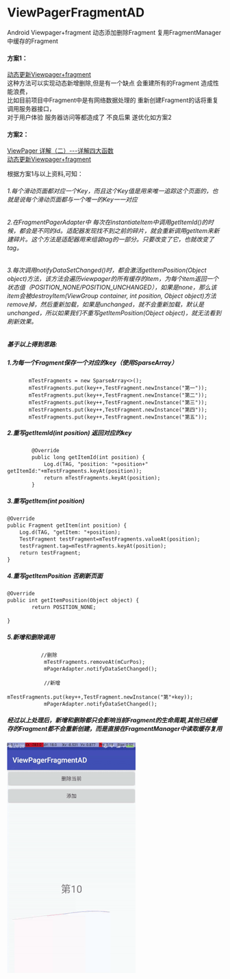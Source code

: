 # ViewPagerFragmentAD
Android Viewpager+fragment  动态添加删除Fragment  复用FragmentManager中缓存的Fragment      

#### 方案1：    

[动态更新Viewpager+fragment](http://stackoverflow.com/questions/10396321/remove-fragment-page-from-viewpager-in-android)     
这种方法可以实现动态新增删除,但是有一个缺点 会重建所有的Fragment 造成性能浪费，    
比如目前项目中Fragment中是有网络数据处理的 重新创建Fragment的话将重复调用服务器接口，    
对于用户体验 服务器访问等都造成了 不良后果 遂优化如方案2    

#### 方案2：       
[ViewPager 详解（二）---详解四大函数](http://blog.csdn.net/harvic880925/article/details/38487149)    
[动态更新Viewpager+fragment](http://stackoverflow.com/questions/10396321/remove-fragment-page-from-viewpager-in-android)    

根据方案1与以上资料,可知：    
###### 1.每个滑动页面都对应一个Key，而且这个Key值是用来唯一追踪这个页面的，也就是说每个滑动页面都与一个唯一的Key一一对应     
###### 2.在FragmentPagerAdapter中 每次在instantiateItem中调用getItemId()的时候，都会是不同的id。适配器发现找不到之前的碎片，就会重新调用getItem来新建碎片。这个方法是适配器用来组装tag的一部分。只要改变了它，也就改变了tag。
###### 3.每次调用notifyDataSetChanged()时，都会激活getItemPosition(Object object)方法，该方法会遍历viewpager的所有缓存的item，为每个item返回一个状态值（POSITION_NONE/POSITION_UNCHANGED），如果是none，那么该item会被destroyItem(ViewGroup container, int position, Object object)方法remove掉，然后重新加载，如果是unchanged，就不会重新加载，默认是unchanged，所以如果我们不重写getItemPosition(Object object)，就无法看到刷新效果。

##### 基于以上得到思路:    
##### 1.为每一个Fragment保存一个对应的key（使用SparseArray<TestFragment>）    
           mTestFragments = new SparseArray<>();
           mTestFragments.put(key++,TestFragment.newInstance("第一"));
           mTestFragments.put(key++,TestFragment.newInstance("第二"));
           mTestFragments.put(key++,TestFragment.newInstance("第三"));
           mTestFragments.put(key++,TestFragment.newInstance("第四"));
           mTestFragments.put(key++,TestFragment.newInstance("第五"));
##### 2.重写getItemId(int position) 返回对应的key 
            @Override
            public long getItemId(int position) {
                Log.d(TAG, "position: "+position+"  getItemId:"+mTestFragments.keyAt(position));
                return mTestFragments.keyAt(position);
            }
            
##### 3.重写getItem(int position)

    @Override
    public Fragment getItem(int position) {
        Log.d(TAG, "getItem: "+position);
        TestFragment testFragment=mTestFragments.valueAt(position);
        testFragment.tag=mTestFragments.keyAt(position);
        return testFragment;
    }

    
##### 4.重写getItemPosition 否刷新页面    
    @Override
    public int getItemPosition(Object object) {
            return POSITION_NONE;
      
    }
    
##### 5.新增和删除调用

               //删除
                mTestFragments.removeAt(mCurPos);
                mPagerAdapter.notifyDataSetChanged();
                
                //新增
                mTestFragments.put(key++,TestFragment.newInstance("第"+key));
                mPagerAdapter.notifyDataSetChanged();

##### 经过以上处理后，新增和删除都只会影响当前Fragment的生命周期,其他已经缓存的Fragment都不会重新创建，而是直接在FragmentManager中读取缓存复用

![image](https://github.com/bux-git/ViewPagerFragmentAD/raw/master/viewpage_fragment.gif)